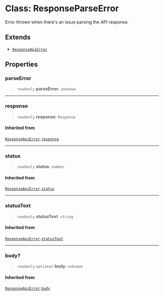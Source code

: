 # Class: ResponseParseError

Error thrown when there's an issue parsing the API response.

## Extends

- [`ResponseApiError`](ResponseApiError.md)

## Properties

### parseError

> `readonly` **parseError**: `unknown`

***

### response

> `readonly` **response**: `Response`

#### Inherited from

[`ResponseApiError`](ResponseApiError.md).[`response`](ResponseApiError.md#response)

***

### status

> `readonly` **status**: `number`

#### Inherited from

[`ResponseApiError`](ResponseApiError.md).[`status`](ResponseApiError.md#status)

***

### statusText

> `readonly` **statusText**: `string`

#### Inherited from

[`ResponseApiError`](ResponseApiError.md).[`statusText`](ResponseApiError.md#statustext)

***

### body?

> `readonly` `optional` **body**: `unknown`

#### Inherited from

[`ResponseApiError`](ResponseApiError.md).[`body`](ResponseApiError.md#body)
